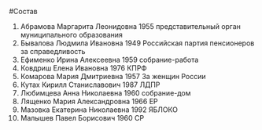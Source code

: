#Состав
1. Абрамова Маргарита Леонидовна 1955 представительный орган муниципального образования
2. Бывалова Людмила Ивановна 1949 Российская партия пенсионеров за справедливость
3. Ефименко Ирина Алексеевна 1959 собрание-работа
4. Ковдриш Елена Ивановна 1976 КПРФ
5. Комарова Мария Дмитриевна 1957 За женщин России
6. Кутах Кирилл Станиславович 1987 ЛДПР
7. Любимцева Анна Николаевна 1960 собрание-дом
8. Лященко Мария Александровна 1966 ЕР
9. Мазовка Екатерина Николаевна 1992 ЯБЛОКО
10. Малышев Павел Борисович 1960 СР
